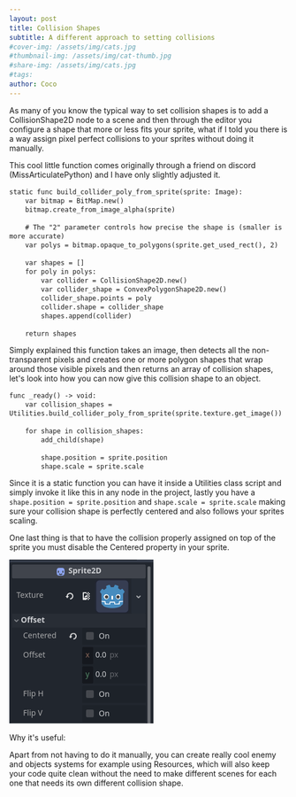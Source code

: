 ```yaml
---
layout: post
title: Collision Shapes
subtitle: A different approach to setting collisions
#cover-img: /assets/img/cats.jpg
#thumbnail-img: /assets/img/cat-thumb.jpg
#share-img: /assets/img/cats.jpg
#tags:
author: Coco
---
```


As many of you know the typical way to set collision shapes is to add a CollisionShape2D node to a scene and then through the editor you configure a shape that more or less fits your sprite, what if I told you there is a way assign pixel perfect collisions to your sprites without doing it manually.

This cool little function comes originally through a friend on discord (MissArticulatePython) and I have only slightly adjusted it.

```
static func build_collider_poly_from_sprite(sprite: Image):
	var bitmap = BitMap.new()
	bitmap.create_from_image_alpha(sprite)

	# The "2" parameter controls how precise the shape is (smaller is more accurate)
	var polys = bitmap.opaque_to_polygons(sprite.get_used_rect(), 2)

	var shapes = []
	for poly in polys:
		var collider = CollisionShape2D.new()
		var collider_shape = ConvexPolygonShape2D.new()
		collider_shape.points = poly
		collider.shape = collider_shape
		shapes.append(collider)

	return shapes
```

Simply explained this function takes an image, then detects all the non-transparent pixels and creates one or more polygon shapes that wrap around those visible pixels and then returns an array of collision shapes, let's look into how you can now give this collision shape to an object.

```
func _ready() -> void:
	var collision_shapes = Utilities.build_collider_poly_from_sprite(sprite.texture.get_image())

	for shape in collision_shapes:
		add_child(shape)
		
		shape.position = sprite.position
		shape.scale = sprite.scale
```

Since it is a static function you can have it inside a Utilities class script and simply invoke it like this in any node in the project, lastly you have a ```shape.position = sprite.position``` and ```shape.scale = sprite.scale``` making sure your collision shape is perfectly centered and also follows your sprites scaling. 

One last thing is that to have the collision properly assigned on top of the sprite you must disable the Centered property in your sprite.

![alt text](../assets/img/sprite2dcenteredoff.png)



Why it's useful:

Apart from not having to do it manually, you can create really cool enemy and objects systems for example using Resources, which will also keep your code quite clean without the need to make different scenes for each one that needs its own different collision shape.


